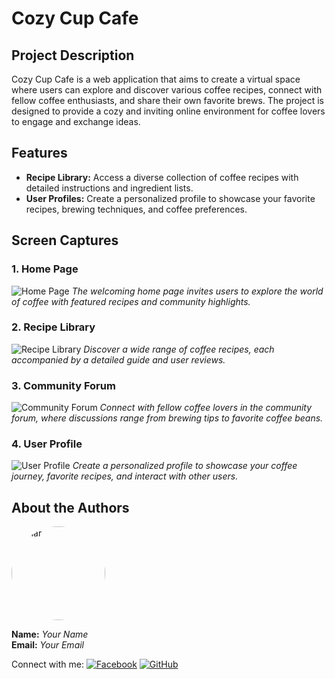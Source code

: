 # Cozy Cup Cafe

## Project Description

Cozy Cup Cafe is a web application that aims to create a virtual space where users can explore and discover various coffee recipes, connect with fellow coffee enthusiasts, and share their own favorite brews. The project is designed to provide a cozy and inviting online environment for coffee lovers to engage and exchange ideas.

## Features

- **Recipe Library:** Access a diverse collection of coffee recipes with detailed instructions and ingredient lists.
- **User Profiles:** Create a personalized profile to showcase your favorite recipes, brewing techniques, and coffee preferences.

## Screen Captures

### 1. Home Page
![Home Page](images/home_page.png)
*The welcoming home page invites users to explore the world of coffee with featured recipes and community highlights.*

### 2. Recipe Library
![Recipe Library](images/recipe_library.png)
*Discover a wide range of coffee recipes, each accompanied by a detailed guide and user reviews.*

### 3. Community Forum
![Community Forum](images/community_forum.png)
*Connect with fellow coffee lovers in the community forum, where discussions range from brewing tips to favorite coffee beans.*

### 4. User Profile
![User Profile](images/user_profile.png)
*Create a personalized profile to showcase your coffee journey, favorite recipes, and interact with other users.*

## About the Authors

<img src="https://github.com/Zhar-dev.png" alt="Zhar" width="150" style="border-radius: 50%;">

**Name:** *Your Name*  
**Email:** *Your Email*

Connect with me:
[![Facebook](images/facebook_icon.png)](https://www.facebook.com/your_facebook_profile)
[![GitHub](images/github_icon.png)](https://github.com/your_github_profile)
